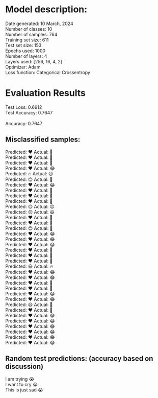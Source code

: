 # Model description:<br>
Date generated: 10 March, 2024<br>
Number of classes: 10<br>
Number of samples: 764<br>
Training set size: 611<br>
Test set size: 153<br>
Epochs used: 1000<br>
Number of layers: 4<br>
Layers used: [256, 16, 4, 2]<br>
Optimizer: Adam<br>
Loss function: Categorical Crossentropy<br>
# Evaluation Results<br>
Test Loss: 0.6912<br>
Test Accuracy: 0.7647<br><br>
Accuracy: 0.7647

## Misclassified samples:<br>
Predicted: ❤️ Actual: 🙏<br>
Predicted: ❤️ Actual: 🙏<br>
Predicted: ❤️ Actual: 🙏<br>
Predicted: ❤️ Actual: 😂<br>
Predicted: 🔥 Actual: 😃<br>
Predicted: 😍 Actual: 🙏<br>
Predicted: ❤️ Actual: 😂<br>
Predicted: ❤️ Actual: 🙏<br>
Predicted: ❤️ Actual: 🙏<br>
Predicted: ❤️ Actual: 🙏<br>
Predicted: 😠 Actual: 😍<br>
Predicted: 😠 Actual: 😃<br>
Predicted: ❤️ Actual: 🙏<br>
Predicted: ❤️ Actual: 🙏<br>
Predicted: 😍 Actual: 🙏<br>
Predicted: ❤️ Actual: 😂<br>
Predicted: ❤️ Actual: 😂<br>
Predicted: ❤️ Actual: 😂<br>
Predicted: ❤️ Actual: 🙏<br>
Predicted: ❤️ Actual: 🙏<br>
Predicted: ❤️ Actual: 🙏<br>
Predicted: 😃 Actual: 🔥<br>
Predicted: ❤️ Actual: 😂<br>
Predicted: ❤️ Actual: 😂<br>
Predicted: ❤️ Actual: 🙏<br>
Predicted: ❤️ Actual: 🙏<br>
Predicted: ❤️ Actual: 😂<br>
Predicted: ❤️ Actual: 😂<br>
Predicted: 😃 Actual: 🙏<br>
Predicted: ❤️ Actual: 🙏<br>
Predicted: ❤️ Actual: 😂<br>
Predicted: ❤️ Actual: 😂<br>
Predicted: ❤️ Actual: 😂<br>
Predicted: ❤️ Actual: 😂<br>
Predicted: ❤️ Actual: 😂<br>
Predicted: ❤️ Actual: 😂<br>

## Random test predictions: (accuracy based on discussion)<br>
I am trying 😭<br>
I want to cry 😭<br>
This is just sad 😭<br>
